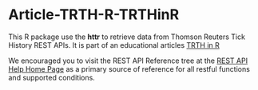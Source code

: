 # Article-TRTH-R-TRTHinR
This R package use the **httr** to retrieve data from Thomson Reuters Tick History REST APIs.
It is part of an educational articles [TRTH in R](https://developers.thomsonreuters.com/article/tick-history-r-language-part-1)

We encouraged you to visit the REST API Reference tree at the [REST API Help Home Page](https://hosted.datascopeapi.reuters.com/RestApi.Help/Home/Index) as a primary source of reference for all restful functions and supported conditions.
